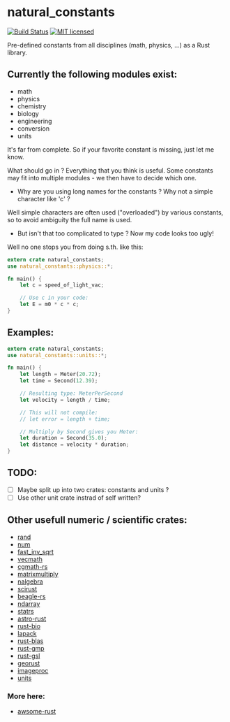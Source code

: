 # natural_constants

[![Build Status](https://travis-ci.org/willi-kappler/natural_constants.svg?branch=master)](https://travis-ci.org/willi-kappler/natural_constants)
[![MIT licensed](https://img.shields.io/badge/license-MIT-blue.svg)](./LICENSE)

Pre-defined constants from all disciplines (math, physics, ...) as a Rust library.

## Currently the following modules exist:

- math
- physics
- chemistry
- biology
- engineering
- conversion
- units

It's far from complete. So if your favorite constant is missing, just let me know.

What should go in ? Everything that you think is useful. Some constants may fit into multiple modules - we then have to decide which one.

- Why are you using long names for the constants ? Why not a simple character like 'c' ?

Well simple characters are often used ("overloaded") by various constants, so to avoid ambiguity the full name is used.

- But isn't that too complicated to type ? Now my code looks too ugly!

Well no one stops you from doing s.th. like this:

```rust
extern crate natural_constants;
use natural_constants::physics::*;

fn main() {
    let c = speed_of_light_vac;

    // Use c in your code:
    let E = m0 * c * c;
}
```

## Examples:

```rust
extern crate natural_constants;
use natural_constants::units::*;

fn main() {
    let length = Meter(20.72);
    let time = Second(12.39);

    // Resulting type: MeterPerSecond
    let velocity = length / time;

    // This will not compile:
    // let error = length + time;

    // Multiply by Second gives you Meter:
    let duration = Second(35.0);
    let distance = velocity * duration;
}
```



## TODO:

- [ ] Maybe split up into two crates: constants and units ?
- [ ] Use other unit crate instrad of self written?

## Other usefull numeric / scientific crates:

- [rand](https://github.com/rust-lang-nursery/rand)
- [num](https://github.com/rust-num/num)
- [fast_inv_sqrt](https://github.com/emkw/rust-fast_inv_sqrt)
- [vecmath](https://github.com/pistondevelopers/vecmath)
- [cgmath-rs](https://github.com/bjz/cgmath)
- [matrixmultiply](https://github.com/bluss/matrixmultiply/)
- [nalgebra](https://github.com/sebcrozet/nalgebra)
- [scirust](https://github.com/indigits/scirust)
- [beagle-rs](https://github.com/Popog/beagle-rs)
- [ndarray](https://github.com/bluss/rust-ndarray)
- [statrs](https://github.com/boxtown/statrs)
- [astro-rust](https://github.com/saurvs/astro-rust)
- [rust-bio](https://github.com/rust-bio/rust-bio)
- [lapack](https://github.com/stainless-steel/lapack)
- [rust-blas](https://github.com/mikkyang/rust-blas)
- [rust-gmp](https://github.com/thestinger/rust-gmp)
- [rust-gsl](https://github.com/GuillaumeGomez/rust-GSL)
- [georust](https://github.com/georust)
- [imageproc](https://github.com/chyh1990/imageproc)
- [units](https://github.com/Boddlnagg/units)

### More here:
- [awsome-rust](https://github.com/kud1ing/awesome-rust)
